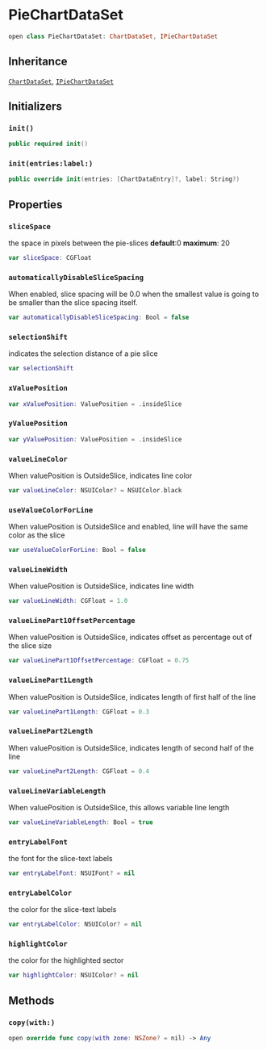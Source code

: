# PieChartDataSet

``` swift
open class PieChartDataSet: ChartDataSet, IPieChartDataSet
```

## Inheritance

[`ChartDataSet`](/ChartDataSet), [`IPieChartDataSet`](/IPieChartDataSet)

## Initializers

### `init()`

``` swift
public required init()
```

### `init(entries:label:)`

``` swift
public override init(entries: [ChartDataEntry]?, label: String?)
```

## Properties

### `sliceSpace`

the space in pixels between the pie-slices
**default**:​ 0
**maximum**:​ 20

``` swift
var sliceSpace: CGFloat
```

### `automaticallyDisableSliceSpacing`

When enabled, slice spacing will be 0.0 when the smallest value is going to be smaller than the slice spacing itself.

``` swift
var automaticallyDisableSliceSpacing: Bool = false
```

### `selectionShift`

indicates the selection distance of a pie slice

``` swift
var selectionShift
```

### `xValuePosition`

``` swift
var xValuePosition: ValuePosition = .insideSlice
```

### `yValuePosition`

``` swift
var yValuePosition: ValuePosition = .insideSlice
```

### `valueLineColor`

When valuePosition is OutsideSlice, indicates line color

``` swift
var valueLineColor: NSUIColor? = NSUIColor.black
```

### `useValueColorForLine`

When valuePosition is OutsideSlice and enabled, line will have the same color as the slice

``` swift
var useValueColorForLine: Bool = false
```

### `valueLineWidth`

When valuePosition is OutsideSlice, indicates line width

``` swift
var valueLineWidth: CGFloat = 1.0
```

### `valueLinePart1OffsetPercentage`

When valuePosition is OutsideSlice, indicates offset as percentage out of the slice size

``` swift
var valueLinePart1OffsetPercentage: CGFloat = 0.75
```

### `valueLinePart1Length`

When valuePosition is OutsideSlice, indicates length of first half of the line

``` swift
var valueLinePart1Length: CGFloat = 0.3
```

### `valueLinePart2Length`

When valuePosition is OutsideSlice, indicates length of second half of the line

``` swift
var valueLinePart2Length: CGFloat = 0.4
```

### `valueLineVariableLength`

When valuePosition is OutsideSlice, this allows variable line length

``` swift
var valueLineVariableLength: Bool = true
```

### `entryLabelFont`

the font for the slice-text labels

``` swift
var entryLabelFont: NSUIFont? = nil
```

### `entryLabelColor`

the color for the slice-text labels

``` swift
var entryLabelColor: NSUIColor? = nil
```

### `highlightColor`

the color for the highlighted sector

``` swift
var highlightColor: NSUIColor? = nil
```

## Methods

### `copy(with:)`

``` swift
open override func copy(with zone: NSZone? = nil) -> Any
```
